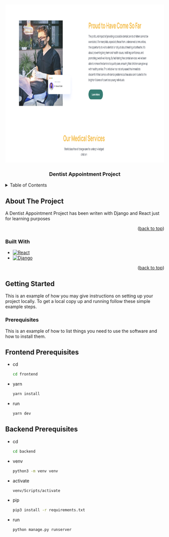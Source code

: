 <a name="readme-top"></a>


<!-- PROJECT LOGO -->
<br />
<div align="center">
  <img src="frontend/src/assets/images/dentist.png" alt="Logo" width="1000" height="500">

  <h3 align="center">Dentist Appointment Project</h3>
</div>



<!-- TABLE OF CONTENTS -->
<details>
  <summary>Table of Contents</summary>
  <ol>
    <li>
      <a href="#about-the-project">About The Project</a>
      <ul>
        <li><a href="#built-with">Built With</a></li>
      </ul>
    </li>
    <li>
      <a href="#getting-started">Getting Started</a>
      <ul>
        <li><a href="#prerequisites">Prerequisites</a></li>
        <li><a href="#installation">Installation</a></li>
      </ul>
    </li>
  </ol>
</details>



<!-- ABOUT THE PROJECT -->
## About The Project

A Dentist Appointment Project has been writen with Django and React just for learning purposes

<p align="right">(<a href="#readme-top">back to top</a>)</p>



### Built With

* [![React][React.js]][React-url]
* [![Django][Django]][Django-url]

<p align="right">(<a href="#readme-top">back to top</a>)</p>



<!-- GETTING STARTED -->
## Getting Started

This is an example of how you may give instructions on setting up your project locally.
To get a local copy up and running follow these simple example steps.

### Prerequisites

This is an example of how to list things you need to use the software and how to install them.


## Frontend Prerequisites

* cd
  ```sh
  cd frontend
  ```

* yarn
  ```sh
  yarn install
  ```

* run
  ```sh
  yarn dev
  ```

## Backend Prerequisites

* cd
  ```sh
  cd backend
  ```

* venv
  ```sh
  python3 -m venv venv
  ```

* activate
  ```sh
  venv/Scripts/activate
  ```

* pip
  ```sh
  pip3 install -r requirements.txt

  ```

* run
  ```sh
  python manage.py runserver

  ```



<!-- MARKDOWN LINKS & IMAGES -->
[React.js]: https://img.shields.io/badge/React-20232A?style=for-the-badge&logo=react&logoColor=61DAFB
[React-url]: https://reactjs.org/
[Django]: https://img.shields.io/badge/Django-092E20?style=for-the-badge&logo=django&logoColor=green
[Django-url]: https://www.djangoproject.com/
